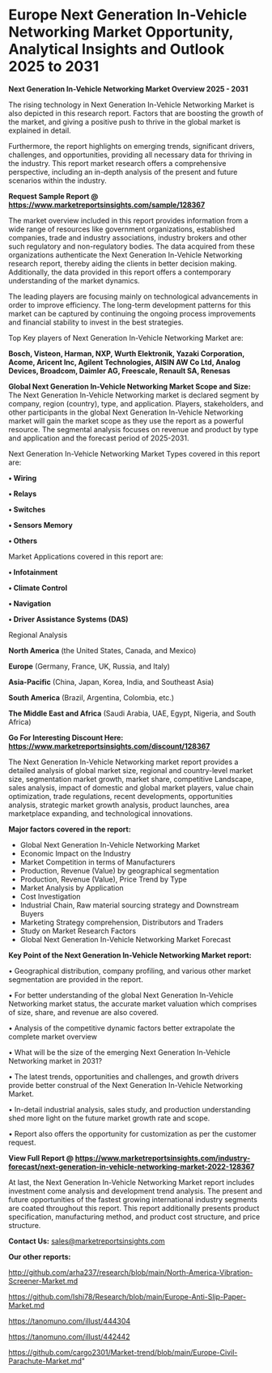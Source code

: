 # Europe Next Generation In-Vehicle Networking Market Opportunity, Analytical Insights and Outlook 2025 to 2031

<Strong> Next Generation In-Vehicle Networking Market Overview 2025 - 2031</strong>

The rising technology in Next Generation In-Vehicle Networking Market is also depicted in this research report. Factors that are boosting the growth of the market, and giving a positive push to thrive in the global market is explained in detail.

Furthermore, the report highlights on emerging trends, significant drivers, challenges, and opportunities, providing all necessary data for thriving in the industry. This report market research offers a comprehensive perspective, including an in-depth analysis of the present and future scenarios within the industry.

<strong>Request Sample Report @ <a href=https://www.marketreportsinsights.com/sample/128367>https://www.marketreportsinsights.com/sample/128367</a></strong>

The market overview included in this report provides information from a wide range of resources like government organizations, established companies, trade and industry associations, industry brokers and other such regulatory and non-regulatory bodies. The data acquired from these organizations authenticate the Next Generation In-Vehicle Networking research report, thereby aiding the clients in better decision making. Additionally, the data provided in this report offers a contemporary understanding of the market dynamics.

The leading players are focusing mainly on technological advancements in order to improve efficiency. The long-term development patterns for this market can be captured by continuing the ongoing process improvements and financial stability to invest in the best strategies.

Top Key players of Next Generation In-Vehicle Networking Market are:

<strong>Bosch, Visteon, Harman, NXP, Wurth Elektronik, Yazaki Corporation, Acome, Aricent Inc, Agilent Technologies, AISIN AW Co Ltd, Analog Devices, Broadcom, Daimler AG, Freescale, Renault SA, Renesas</strong>

<strong><b>Global Next Generation In-Vehicle Networking Market Scope and Size:</b></strong>
The Next Generation In-Vehicle Networking market is declared segment by company, region (country), type, and application. Players, stakeholders, and other participants in the global Next Generation In-Vehicle Networking market will gain the market scope as they use the report as a powerful resource. The segmental analysis focuses on revenue and product by type and application and the forecast period of 2025-2031.

Next Generation In-Vehicle Networking Market Types covered in this report are:

<strong>• Wiring

• Relays

• Switches

• Sensors Memory

• Others</strong>

Market Applications covered in this report are:

<strong>• Infotainment

• Climate Control

• Navigation

• Driver Assistance Systems (DAS)</strong> 

Regional Analysis

<strong>North America</strong> (the United States, Canada, and Mexico)

<strong>Europe</strong> (Germany, France, UK, Russia, and Italy)

<strong>Asia-Pacific</strong> (China, Japan, Korea, India, and Southeast Asia)

<strong>South America</strong> (Brazil, Argentina, Colombia, etc.)

<strong>The Middle East and Africa</strong> (Saudi Arabia, UAE, Egypt, Nigeria, and South Africa)

<strong>Go For Interesting Discount Here: <a href=https://www.marketreportsinsights.com/discount/128367>https://www.marketreportsinsights.com/discount/128367</a></strong>

The Next Generation In-Vehicle Networking market report provides a detailed analysis of global market size, regional and country-level market size, segmentation market growth, market share, competitive Landscape, sales analysis, impact of domestic and global market players, value chain optimization, trade regulations, recent developments, opportunities analysis, strategic market growth analysis, product launches, area marketplace expanding, and technological innovations.

<strong><b>Major factors covered in the report:</b></strong>
<ul>
  <li>Global Next Generation In-Vehicle Networking Market </li>
  <li>Economic Impact on the Industry</li>
  <li>Market Competition in terms of Manufacturers</li>
  <li>Production, Revenue (Value) by geographical segmentation</li>
  <li>Production, Revenue (Value), Price Trend by Type</li>
  <li>Market Analysis by Application</li>
  <li>Cost Investigation</li>
  <li>Industrial Chain, Raw material sourcing strategy and Downstream Buyers</li>
  <li>Marketing Strategy comprehension, Distributors and Traders</li>
  <li>Study on Market Research Factors</li>
  <li>Global Next Generation In-Vehicle Networking Market Forecast</li>
</ul>

<strong><b>Key Point of the Next Generation In-Vehicle Networking Market report:</b></strong>

• Geographical distribution, company profiling, and various other market segmentation are provided in the report.

• For better understanding of the global Next Generation In-Vehicle Networking market status, the accurate market valuation which comprises of size, share, and revenue are also covered.

• Analysis of the competitive dynamic factors better extrapolate the complete market overview

• What will be the size of the emerging Next Generation In-Vehicle Networking market in 2031?

• The latest trends, opportunities and challenges, and growth drivers provide better construal of the Next Generation In-Vehicle Networking Market.

• In-detail industrial analysis, sales study, and production understanding shed more light on the future market growth rate and scope.

• Report also offers the opportunity for customization as per the customer request.

<strong><b>View Full Report @ <a href=https://www.marketreportsinsights.com/industry-forecast/next-generation-in-vehicle-networking-market-2022-128367>https://www.marketreportsinsights.com/industry-forecast/next-generation-in-vehicle-networking-market-2022-128367</a></b></strong>


At last, the Next Generation In-Vehicle Networking Market report includes investment come analysis and development trend analysis. The present and future opportunities of the fastest growing international industry segments are coated throughout this report. This report additionally presents product specification, manufacturing method, and product cost structure, and price structure.

<strong>Contact Us:</strong>
sales@marketreportsinsights.com

<strong>Our other reports:</strong>

<a href=http://github.com/arha237/research/blob/main/North-America-Vibration-Screener-Market.md>http://github.com/arha237/research/blob/main/North-America-Vibration-Screener-Market.md</a>

<a href=https://github.com/Ishi78/Research/blob/main/Europe-Anti-Slip-Paper-Market.md>https://github.com/Ishi78/Research/blob/main/Europe-Anti-Slip-Paper-Market.md</a>

<a href=https://tanomuno.com/illust/444304>https://tanomuno.com/illust/444304</a>

<a href=https://tanomuno.com/illust/442442>https://tanomuno.com/illust/442442</a>

<a href=https://github.com/cargo2301/Market-trend/blob/main/Europe-Civil-Parachute-Market.md>https://github.com/cargo2301/Market-trend/blob/main/Europe-Civil-Parachute-Market.md</a>"
